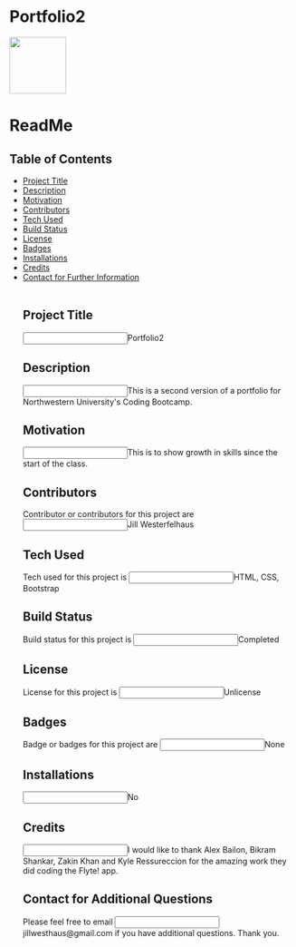 
# Portfolio2
<img width = "100" height = "100" src="https://avatars1.githubusercontent.com/u/59777724?v=4">
<h2>


<h1>ReadMe</h1>
<h2>Table of Contents</h2>
<ul>
<li><a href="#title">Project Title</a></li>

<li><a href="#description">Description</a></li>

<li><a href="#motivation">Motivation</a></li>

<li><a href="#contributors">Contributors</a></li>

<li><a href="#tech">Tech Used</a></li>

<li><a href="#build">Build Status</a></li>

<li><a href="#license">License</a></li>

<li><a href="#badges">Badges</a></li>

<li><a href="#installations">Installations</a></li>

<li><a href="#credits">Credits</a></li>

<li><a href="#contact">Contact for Further Information</a></li>
<br>

<h2 id="title">Project Title</h2>
<p><input type="text" name="title" value="">Portfolio2</p>

<h2 id="description">Description</h2>
<p><input type="text" name= "description" value="">This is a second version of a portfolio for Northwestern University's Coding Bootcamp.</p>

<h2 id="motivation">Motivation</h2>
<p><input type="text" name="motivation" value="">This is to show growth in skills since the start of the class.</p>

<h2 id="contributors">Contributors</h2>
<p>Contributor or contributors for this project are <input type="text" name="contributors" value="">Jill Westerfelhaus</p>

<h2 id="tech">Tech Used</h2>
<p>Tech used for this project is <input type="text" name="tech" value="">HTML, CSS, Bootstrap</p>

<h2 id="build">Build Status</h2>
<p>Build status for this project is <input type="text" name="build" value="">Completed</p>

<h2 id="license">License</h2>
<p>License for this project is <input type="text" name="license" value ="">Unlicense</p>

<h2 id="badges">Badges</h2>
<p>Badge or badges for this project are <input type="text" name="badges" value="">None</p>

<h2 id="installations">Installations</h2>
<p><input type="text" name="installations" value="">No</p>

<h2 id="credits">Credits</h2>
<p><input type="text" name="credits" value="">I would like to thank Alex Bailon, Bikram Shankar, Zakin Khan and Kyle Ressureccion for the amazing work they did coding the Flyte! app.</p>

<h2 id="contact">Contact for Additional Questions</h2>
<p>Please feel free to email <input type="text" name="email" value="">jillwesthaus@gmail.com if you have additional questions.  Thank you.</p>

